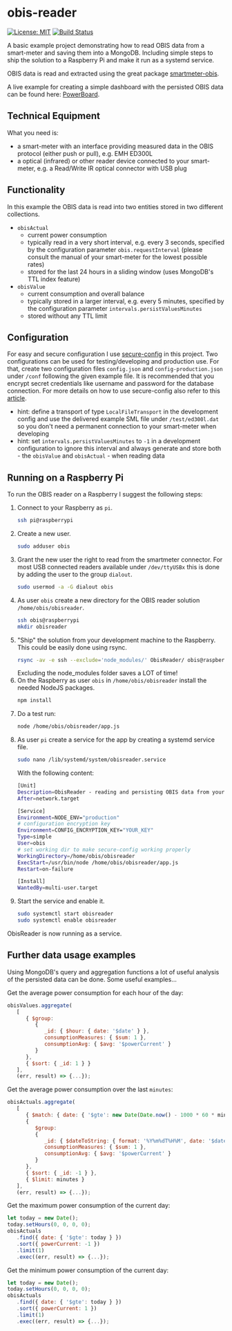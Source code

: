 # obis-reader

[![License: MIT](https://img.shields.io/badge/License-MIT-blue.svg)](https://opensource.org/licenses/MIT)
[![Build Status](https://img.shields.io/github/workflow/status/tsmx/obis-reader/git-ci-build)](https://img.shields.io/github/workflow/status/tsmx/obis-reader/git-ci-build)

A basic example project demonstrating how to read OBIS data from a smart-meter and saving them into a MongoDB. Including simple steps to ship the solution to a Raspberry Pi and make it run as a systemd service.

OBIS data is read and extracted using the great package [smartmeter-obis](https://www.npmjs.com/package/smartmeter-obis).

A live example for creating a simple dashboard with the persisted OBIS data can be found here: [PowerBoard](https://powerboard.appspot.com).

## Technical Equipment

What you need is:
- a smart-meter with an interface providing measured data in the OBIS protocol (either push or pull), e.g. EMH ED300L
- a optical (infrared) or other reader device connected to your smart-meter, e.g. a Read/Write IR optical connector with USB plug

## Functionality

In this example the OBIS data is read into two entities stored in two different collections.

- `obisActual` 
  - current power consumption
  - typically read in a very short interval, e.g. every 3 seconds, specified by the configuration parameter `obis.requestInterval` (please consult the manual of your smart-meter for the lowest possible rates)
  - stored for the last 24 hours in a sliding window (uses MongoDB's TTL index feature)
- `obisValue`  
  - current consumption and overall balance
  - typically stored in a larger interval, e.g. every 5 minutes, specified by the configuration parameter `intervals.persistValuesMinutes`
  - stored without any TTL limit

## Configuration

For easy and secure configuration I use [secure-config](https://www.npmjs.com/package/@tsmx/secure-config) in this project. Two configurations can be used for testing/developing and production use. For that, create two configuration files `config.json` and `config-production.json` under `/conf` following the given example file. It is recommended that you encrypt secret credentials like username and password for the database connection. For more details on how to use secure-config also refer to this [article](https://tsmx.net/secure-config/). 

- hint: define a transport of type `LocalFileTransport` in the development config and use the delivered example SML file under `/test/ed300l.dat` so you don't need a permanent connection to your smart-meter when developing
- hint: set `intervals.persistValuesMinutes` to `-1` in a development configuration to ignore this interval and always generate and store both - the `obisValue` and `obisActual` - when reading data

## Running on a Raspberry Pi

To run the OBIS reader on a Raspberry I suggest the following steps:

1. Connect to your Raspberry as `pi`.
   ```bash
   ssh pi@raspberrypi
   ```
2. Create a new user.
   ```bash
   sudo adduser obis
   ```
3. Grant the new user the right to read from the smartmeter connector. For most USB connected readers available under `/dev/ttyUSBx` this is done by adding the user to the group `dialout`.
   ```bash
   sudo usermod -a -G dialout obis
   ```
4. As user `obis` create a new directory for the OBIS reader solution `/home/obis/obisreader`.
   ```bash
   ssh obis@raspberrypi
   mkdir obisreader
   ```
5. "Ship" the solution from your development machine to the Raspberry. This could be easily done using rsync.
   ```bash
   rsync -av -e ssh --exclude='node_modules/' ObisReader/ obis@raspberrypi:/home/obis/obisreader
   ```
   Excluding the node_modules folder saves a LOT of time!
6. On the Raspberry as user `obis` in `/home/obis/obisreader` install the needed NodeJS packages.
   ```bash
   npm install
   ```
7. Do a test run: 
   ```bash
   node /home/obis/obisreader/app.js
   ```
8. As user `pi` create a service for the app by creating a systemd service file.
   ```bash
   sudo nano /lib/systemd/system/obisreader.service
   ```
   With the following content:
   ```bash
   [Unit]
   Description=ObisReader - reading and persisting OBIS data from your smart-meter
   After=network.target

   [Service]
   Environment=NODE_ENV="production"
   # configuration encryption key
   Environment=CONFIG_ENCRYPTION_KEY="YOUR_KEY"
   Type=simple
   User=obis
   # set working dir to make secure-config working properly
   WorkingDirectory=/home/obis/obisreader
   ExecStart=/usr/bin/node /home/obis/obisreader/app.js
   Restart=on-failure

   [Install]
   WantedBy=multi-user.target
   ```
9. Start the service and enable it.
   ```bash
   sudo systemctl start obisreader
   sudo systemctl enable obisreader
   ```
ObisReader is now running as a service.

## Further data usage examples

Using MongoDB's query and aggregation functions a lot of useful analysis of the persisted data can be done. Some useful examples...

Get the average power consumption for each hour of the day: 

```js
obisValues.aggregate(
   [
      { $group: 
         { 
            _id: { $hour: { date: '$date' } }, 
            consumptionMeasures: { $sum: 1 }, 
            consumptionAvg: { $avg: '$powerCurrent' } 
         } 
      },
      { $sort: { _id: 1 } }
   ],
   (err, result) => {...});
```

Get the average power consumption over the last `minutes`: 

```js
obisActuals.aggregate(
   [
      { $match: { date: { '$gte': new Date(Date.now() - 1000 * 60 * minutes) } } },
      { 
         $group: 
         { 
            _id: { $dateToString: { format: '%Y%m%dT%H%M', date: '$date' } },
            consumptionMeasures: { $sum: 1 }, 
            consumptionAvg: { $avg: '$powerCurrent' } 
         } 
      },
      { $sort: { _id: -1 } },
      { $limit: minutes }
   ],
   (err, result) => {...});
```

Get the maximum power consumption of the current day:

```js
let today = new Date();
today.setHours(0, 0, 0, 0);
obisActuals
   .find({ date: { '$gte': today } })
   .sort({ powerCurrent: -1 })
   .limit(1)
   .exec((err, result) => {...});
```

Get the minimum power consumption of the current day:

```js
let today = new Date();
today.setHours(0, 0, 0, 0);
obisActuals
   .find({ date: { '$gte': today } })
   .sort({ powerCurrent: 1 })
   .limit(1)
   .exec((err, result) => {...});
```




